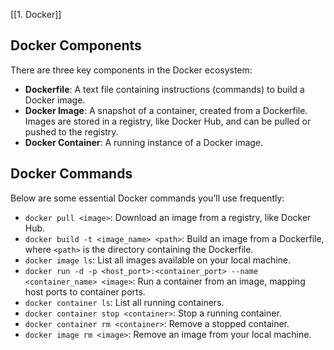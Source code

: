 [[1. Docker]]
## Docker Components
There are three key components in the Docker ecosystem:
- **Dockerfile**: A text file containing instructions (commands) to build a Docker image.
- **Docker Image**: A snapshot of a container, created from a Dockerfile. Images are stored in a registry, like Docker Hub, and can be pulled or pushed to the registry.
- **Docker Container**: A running instance of a Docker image.
## Docker Commands
Below are some essential Docker commands you’ll use frequently:
- `docker pull <image>`: Download an image from a registry, like Docker Hub.
- `docker build -t <image_name> <path>`: Build an image from a Dockerfile, where `<path>` is the directory containing the Dockerfile.
- `docker image ls`: List all images available on your local machine.
- `docker run -d -p <host_port>:<container_port> --name <container_name> <image>`: Run a container from an image, mapping host ports to container ports.
- `docker container ls`: List all running containers.
- `docker container stop <container>`: Stop a running container.
- `docker container rm <container>`: Remove a stopped container.
- `docker image rm <image>`: Remove an image from your local machine.